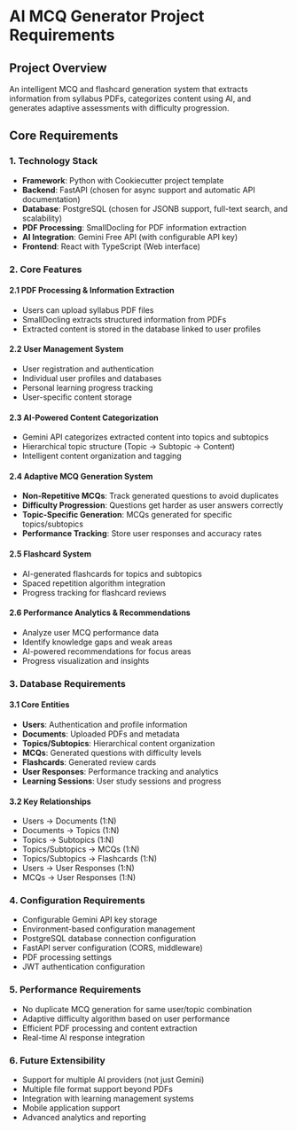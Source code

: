 # AI MCQ Generator Project Requirements

## Project Overview
An intelligent MCQ and flashcard generation system that extracts information from syllabus PDFs, categorizes content using AI, and generates adaptive assessments with difficulty progression.

## Core Requirements

### 1. Technology Stack
- **Framework**: Python with Cookiecutter project template
- **Backend**: FastAPI (chosen for async support and automatic API documentation)
- **Database**: PostgreSQL (chosen for JSONB support, full-text search, and scalability)
- **PDF Processing**: SmallDocling for PDF information extraction
- **AI Integration**: Gemini Free API (with configurable API key)
- **Frontend**: React with TypeScript (Web interface)

### 2. Core Features

#### 2.1 PDF Processing & Information Extraction
- Users can upload syllabus PDF files
- SmallDocling extracts structured information from PDFs
- Extracted content is stored in the database linked to user profiles

#### 2.2 User Management System
- User registration and authentication
- Individual user profiles and databases
- Personal learning progress tracking
- User-specific content storage

#### 2.3 AI-Powered Content Categorization
- Gemini API categorizes extracted content into topics and subtopics
- Hierarchical topic structure (Topic → Subtopic → Content)
- Intelligent content organization and tagging

#### 2.4 Adaptive MCQ Generation System
- **Non-Repetitive MCQs**: Track generated questions to avoid duplicates
- **Difficulty Progression**: Questions get harder as user answers correctly
- **Topic-Specific Generation**: MCQs generated for specific topics/subtopics
- **Performance Tracking**: Store user responses and accuracy rates

#### 2.5 Flashcard System
- AI-generated flashcards for topics and subtopics
- Spaced repetition algorithm integration
- Progress tracking for flashcard reviews

#### 2.6 Performance Analytics & Recommendations
- Analyze user MCQ performance data
- Identify knowledge gaps and weak areas
- AI-powered recommendations for focus areas
- Progress visualization and insights

### 3. Database Requirements

#### 3.1 Core Entities
- **Users**: Authentication and profile information
- **Documents**: Uploaded PDFs and metadata
- **Topics/Subtopics**: Hierarchical content organization
- **MCQs**: Generated questions with difficulty levels
- **Flashcards**: Generated review cards
- **User Responses**: Performance tracking and analytics
- **Learning Sessions**: User study sessions and progress

#### 3.2 Key Relationships
- Users → Documents (1:N)
- Documents → Topics (1:N)
- Topics → Subtopics (1:N)
- Topics/Subtopics → MCQs (1:N)
- Topics/Subtopics → Flashcards (1:N)
- Users → User Responses (1:N)
- MCQs → User Responses (1:N)

### 4. Configuration Requirements
- Configurable Gemini API key storage
- Environment-based configuration management
- PostgreSQL database connection configuration
- FastAPI server configuration (CORS, middleware)
- PDF processing settings
- JWT authentication configuration

### 5. Performance Requirements
- No duplicate MCQ generation for same user/topic combination
- Adaptive difficulty algorithm based on user performance
- Efficient PDF processing and content extraction
- Real-time AI response integration

### 6. Future Extensibility
- Support for multiple AI providers (not just Gemini)
- Multiple file format support beyond PDFs
- Integration with learning management systems
- Mobile application support
- Advanced analytics and reporting